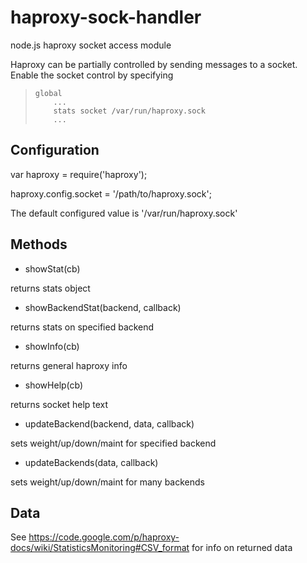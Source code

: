 haproxy-sock-handler
============

node.js haproxy socket access module

Haproxy can be partially controlled by sending messages to a socket. Enable the socket control by specifying

>     global 
>         ...
>         stats socket /var/run/haproxy.sock
>         ...

Configuration
-------------

var haproxy = require('haproxy');

haproxy.config.socket = '/path/to/haproxy.sock';


The default configured value is '/var/run/haproxy.sock'

Methods
-------

* showStat(cb)

returns stats object

* showBackendStat(backend, callback)

returns stats on specified backend

* showInfo(cb)

returns general haproxy info

* showHelp(cb)

returns socket help text

* updateBackend(backend, data, callback)

sets weight/up/down/maint for specified backend

* updateBackends(data, callback)

sets weight/up/down/maint for many backends

Data
----

See https://code.google.com/p/haproxy-docs/wiki/StatisticsMonitoring#CSV_format for info on returned data
